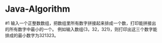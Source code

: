 # Java-Algorithm

#1
输入一个正整数数组，把数组里所有数字拼接起来排成一个数，打印能拼接出的所有数字中最小的一个。
例如输入数组{3，32，321}，则打印出这三个数字能排成的最小数字为321323。


